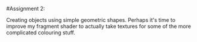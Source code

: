 #Assignment 2:

Creating objects using simple geometric shapes. Perhaps it's time to improve my fragment shader to actually take textures for some of the more complicated colouring stuff.
